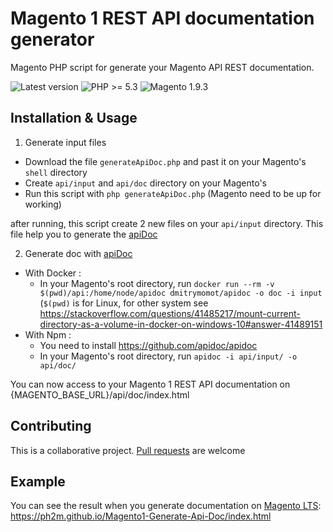 # Magento 1 REST API documentation generator

Magento PHP script for generate your Magento API REST documentation.

![Latest version](https://img.shields.io/badge/latest-v0.0.1-red.svg)
![PHP >= 5.3](https://img.shields.io/badge/php-%3E=5.3-green.svg)
![Magento 1.9.3](https://img.shields.io/badge/magento-1.9.3-blue.svg)

## Installation & Usage

1. Generate input files
- Download the file `generateApiDoc.php` and past it on your Magento's `shell` directory
- Create `api/input` and `api/doc` directory on your Magento's
- Run this script with `php generateApiDoc.php` (Magento need to be up for working)

after running, this script create 2 new files on your `api/input` directory. This file help you to generate the [apiDoc](https://github.com/apidoc/apidoc) 

2. Generate doc with [apiDoc](https://github.com/apidoc/apidoc) 
- With Docker :
    - In your Magento's root directory, run `docker run --rm -v $(pwd)/api:/home/node/apidoc dmitrymomot/apidoc -o doc -i input` (`$(pwd)` is for Linux, for other system see https://stackoverflow.com/questions/41485217/mount-current-directory-as-a-volume-in-docker-on-windows-10#answer-41489151
- With Npm :
    - You need to install https://github.com/apidoc/apidoc
    - In your Magento's root directory, run `apidoc -i api/input/ -o api/doc/`
    
You can now access to your Magento 1 REST API documentation on {MAGENTO_BASE_URL}/api/doc/index.html

## Contributing
This is a collaborative project. [Pull requests](https://github.com/PH2M/Magento1-Generate-Api-Doc/pulls) are welcome

## Example
You can see the result when you generate documentation on [Magento LTS](https://github.com/OpenMage/magento-lts): https://ph2m.github.io/Magento1-Generate-Api-Doc/index.html
